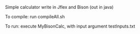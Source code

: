 Simple calculator write in Jflex and Bison (out in java)

To compile:
run compileAll.sh

To run:
execute MyBisonCalc, with input argument testInputs.txt